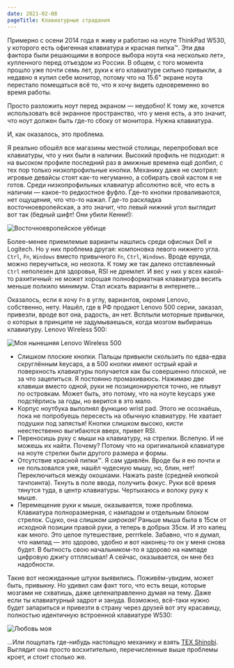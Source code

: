 ```yaml
---
date: 2021-02-08
pageTitle: Клавиатурные страдания
---
```

Примерно с осени 2014 года я живу и работаю на ноуте ThinkPad W530, у которого есть офигенная клавиатура и красная 
пипка™. Эти два фактора были решающими в вопросе выбора ноута «на несколько лет», купленного перед отъездом из России. В 
общем, с того момента прошло уже почти семь лет, руки к его клавиатуре сильно привыкли, а недавно я купил себе монитор, 
потому что на 15.6" экране ноута перестало помещаться всё то, что я хочу видеть одновременно во время работы.

Просто разложить ноут перед экраном — неудобно! К тому же, хочется использовать всё экранное пространство, что у меня 
есть, а это значит, что ноут должен быть где-то сбоку от монитора. Нужна клавиатура.

И, как оказалось, это проблема.

Я реально обошёл все магазины местной столицы, перепробовал все клавиатуры, что у них были в наличии. Высокий профиль не 
подходит: я на высоком профиле последний раз в амижные времена ещё долбил, с тех пор только низкопрофильные кнопки. 
Механику даже не смотрел: игровые девайсы стоят как-то негуманно, а собирать свой кастом я не готов. Среди 
низкопрофильных клавиатур абсолютно всё, что есть в наличии — какое-то редкостное фуфло. Где-то кнопки проваливаются, 
нет ощущения, что что-то нажал. Где-то раскладка восточноевропейская, а это значит, что левый нижний угол выглядит вот 
так (бедный шифт! Они убили Кенни!):

![Восточноевропейское уёбище](../serbian-keyboard.png)

Более-менее приемлемые варианты нашлись среди офисных Dell и Logitech. Но у них проблема другая: компоновка левого 
нижнего угла. `Ctrl`, `Fn`, `Windows` вместо привычного `Fn`, `Ctrl`, `Windows`. Вроде ерунда, можно переучиться, но 
неохота. К тому же так далеко отставленный `Ctrl` неполезен для здоровья, RSI не дремлет. И вес у них у всех какой-то 
рахитичный: не может хорошая полноформатная клавиатура весить меньше полкило минимум. Стал искать варианты в 
интернете...

Оказалось, если я хочу `Fn` в углу, вариантов, окромя Lenovo, собственно, нету. Нашёл, где в РФ продают Lenovo 500 
серии, заказал, привезли, вроде вот она, радость, ан нет. Всплыли моторные привычки, о которых в принципе не 
задумываешься, когда мозгом выбираешь клавиатуру. Lenovo Wireless 500:

![Моя нынешняя Lenovo Wireless 500](../lenovo-500.jpg)

 - Слишком плоские кнопки. Пальцы привыкли скользить по едва-едва скруглённым keycaps, а в 500 кнопки имеют острый край 
   и поверхность клавиатуры получается как бы совершенно плоской, не за что зацепиться. Я постоянно промахиваюсь. 
   Нажимаю две клавиши вместо одной, руки не позиционируются точно, не плывут по островкам. Может быть, это потому, что 
   на ноуте keycaps уже подстёрлись за годы, но верится в это мало.
 - Корпус ноутбука выполнял функцию wrist pad. Этого не осознаёшь, пока не попробуешь пересесть на обычную клавиатуру. 
   Не хватает подушки под запястья! Кнопки слишком высоко, кисти неестественно выгибаются вверх, привет RSI.
 - Переносишь руку с мыши на клавиатуру, на стрелки. Вслепую. И не можешь их найти. Почему? Потому что на оригинальной 
   клавиатуре на ноуте стрелки были другого размера и формы.
 - Отсутствие красной пипки™. Я сам удивлён. Вроде бы я ею почти и не пользовался уже, нашёл чудесную мышу, но, блин, 
   нет! Переключиться между окошками. Нажать paste (средней кнопкой тачпоинта). Ткнуть в поле ввода, получить фокус. 
   Руки всё время тянутся туда, в центр клавиатуры. Чертыхаюсь и волоку руку к мыше.
 - Перемещение руки к мыше, оказывается, тоже проблема. Клавиатура полноразмерная, с нампадом и отдельным блоком 
   стрелок. Сцуко, она *слишком широкая!* Раньше мыша была в 15см от исходной позиции правой руки, а теперь в добрых 
   35см. И это капец как много. Это целое путешествие, perrrkele. Забавно, что я думал, что нампад — это здорово, удобно 
   и вот наконец-то он у меня снова будет. В бытность свою начальником-то я здорово на нампаде цифровую джигу 
   отплясывал! А сейчас, оказывается, он мне без надобности.

Такие вот неожиданные штуки выявились. Поживём-увидим, может быть, привыкну. Но удивил сам факт того, что есть вещи, 
которые мозгами не схватишь, даже целенаправленно думая на тему. Даже если ты клавиатурный задрот и зануда. Возможно, 
всё-таки нужно будет запариться и привезти в страну через друзей вот эту красавицу, полностью идентичную встроенной 
клавиатуре W530:

![Любовь моя](../lenovo-4Y40X49493.jpg)

...Или пощупать где-нибудь настоящую механику и взять [TEX Shinobi](https://tex.com.tw/products/shinobi?variant=16969883648090). Выглядит она просто восхитительно, перечисленные 
выше проблемы кроет, и стоит столько же.
